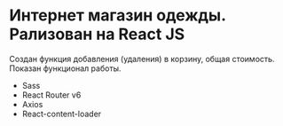 # Интернет магазин одежды. Рализован на React JS

Создан функция добавления (удаления) в корзину, общая стоимость. 
Показан функционал работы. 

- Sass
- React Router v6
- Axios
- React-content-loader
  
